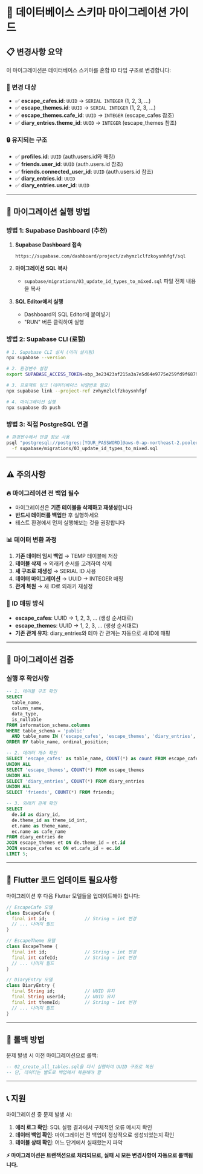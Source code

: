 # 🔄 데이터베이스 스키마 마이그레이션 가이드

## 📋 변경사항 요약

이 마이그레이션은 데이터베이스 스키마를 혼합 ID 타입 구조로 변경합니다:

### 🎯 변경 대상
- ✅ **escape_cafes.id**: `UUID` → `SERIAL INTEGER` (1, 2, 3, ...)
- ✅ **escape_themes.id**: `UUID` → `SERIAL INTEGER` (1, 2, 3, ...)
- ✅ **escape_themes.cafe_id**: `UUID` → `INTEGER` (escape_cafes 참조)
- ✅ **diary_entries.theme_id**: `UUID` → `INTEGER` (escape_themes 참조)

### 🔒 유지되는 구조
- ✅ **profiles.id**: `UUID` (auth.users.id와 매칭)
- ✅ **friends.user_id**: `UUID` (auth.users.id 참조)
- ✅ **friends.connected_user_id**: `UUID` (auth.users.id 참조)
- ✅ **diary_entries.id**: `UUID`
- ✅ **diary_entries.user_id**: `UUID`

---

## 🚀 마이그레이션 실행 방법

### 방법 1: Supabase Dashboard (추천)

1. **Supabase Dashboard 접속**
   ```
   https://supabase.com/dashboard/project/zvhymzlclfzkoysnhfgf/sql
   ```

2. **마이그레이션 SQL 복사**
   - `supabase/migrations/03_update_id_types_to_mixed.sql` 파일 전체 내용을 복사

3. **SQL Editor에서 실행**
   - Dashboard의 SQL Editor에 붙여넣기
   - "RUN" 버튼 클릭하여 실행

### 방법 2: Supabase CLI (로컬)

```bash
# 1. Supabase CLI 설치 (이미 설치됨)
npx supabase --version

# 2. 환경변수 설정
export SUPABASE_ACCESS_TOKEN=sbp_3e23423af215a3a7e5d64e9775e259fd9f6879e9

# 3. 프로젝트 링크 (데이터베이스 비밀번호 필요)
npx supabase link --project-ref zvhymzlclfzkoysnhfgf

# 4. 마이그레이션 실행
npx supabase db push
```

### 방법 3: 직접 PostgreSQL 연결

```bash
# 환경변수에서 연결 정보 사용
psql "postgresql://postgres:[YOUR_PASSWORD]@aws-0-ap-northeast-2.pooler.supabase.com:5432/postgres" \
  -f supabase/migrations/03_update_id_types_to_mixed.sql
```

---

## ⚠️ 주의사항

### 🔥 마이그레이션 전 백업 필수
- 마이그레이션은 **기존 테이블을 삭제하고 재생성**합니다
- **반드시 데이터를 백업**한 후 실행하세요
- 테스트 환경에서 먼저 실행해보는 것을 권장합니다

### 📊 데이터 변환 과정
1. **기존 데이터 임시 백업** → TEMP 테이블에 저장
2. **테이블 삭제** → 외래키 순서를 고려하여 삭제
3. **새 구조로 재생성** → SERIAL ID 사용
4. **데이터 마이그레이션** → UUID → INTEGER 매핑
5. **관계 복원** → 새 ID로 외래키 재설정

### 🔄 ID 매핑 방식
- **escape_cafes**: UUID → 1, 2, 3, ... (생성 순서대로)
- **escape_themes**: UUID → 1, 2, 3, ... (생성 순서대로)
- **기존 관계 유지**: diary_entries와 테마 간 관계는 자동으로 새 ID에 매핑

---

## 🧪 마이그레이션 검증

### 실행 후 확인사항

```sql
-- 1. 테이블 구조 확인
SELECT 
  table_name,
  column_name,
  data_type,
  is_nullable
FROM information_schema.columns 
WHERE table_schema = 'public' 
  AND table_name IN ('escape_cafes', 'escape_themes', 'diary_entries', 'friends')
ORDER BY table_name, ordinal_position;

-- 2. 데이터 개수 확인
SELECT 'escape_cafes' as table_name, COUNT(*) as count FROM escape_cafes
UNION ALL
SELECT 'escape_themes', COUNT(*) FROM escape_themes
UNION ALL
SELECT 'diary_entries', COUNT(*) FROM diary_entries
UNION ALL
SELECT 'friends', COUNT(*) FROM friends;

-- 3. 외래키 관계 확인
SELECT 
  de.id as diary_id,
  de.theme_id as theme_id_int,
  et.name as theme_name,
  ec.name as cafe_name
FROM diary_entries de
JOIN escape_themes et ON de.theme_id = et.id
JOIN escape_cafes ec ON et.cafe_id = ec.id
LIMIT 5;
```

---

## 🔧 Flutter 코드 업데이트 필요사항

마이그레이션 후 다음 Flutter 모델들을 업데이트해야 합니다:

```dart
// EscapeCafe 모델
class EscapeCafe {
  final int id;              // String → int 변경
  // ... 나머지 필드
}

// EscapeTheme 모델
class EscapeTheme {
  final int id;              // String → int 변경
  final int cafeId;          // String → int 변경
  // ... 나머지 필드
}

// DiaryEntry 모델
class DiaryEntry {
  final String id;           // UUID 유지
  final String userId;       // UUID 유지
  final int themeId;         // String → int 변경
  // ... 나머지 필드
}
```

---

## 💾 롤백 방법

문제 발생 시 이전 마이그레이션으로 롤백:

```sql
-- 02_create_all_tables.sql을 다시 실행하여 UUID 구조로 복원
-- 단, 데이터는 별도로 백업에서 복원해야 함
```

---

## 📞 지원

마이그레이션 중 문제 발생 시:
1. **에러 로그 확인**: SQL 실행 결과에서 구체적인 오류 메시지 확인
2. **데이터 백업 확인**: 마이그레이션 전 백업이 정상적으로 생성되었는지 확인  
3. **테이블 상태 확인**: 어느 단계에서 실패했는지 파악

**⚡ 마이그레이션은 트랜잭션으로 처리되므로, 실패 시 모든 변경사항이 자동으로 롤백됩니다.**